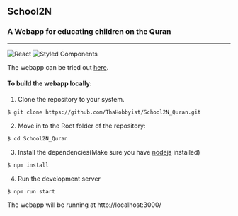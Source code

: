 ## **School2N**
### A Webapp for educating children on the Quran
--- 

![React](https://img.shields.io/badge/react-%2320232a.svg?style=for-the-badge&logo=react&logoColor=%2361DAFB)
![Styled Components](https://img.shields.io/badge/styled--components-DB7093?style=for-the-badge&logo=styled-components&logoColor=white)

The webapp can be tried out [here](https://quran-weld.vercel.app/).

#### **To build the webapp locally:**

1. Clone the repository to your system.
```bash
$ git clone https://github.com/ThaHobbyist/School2N_Quran.git
```

2. Move in to the Root folder of the repository:
```bash
$ cd School2N_Quran
```

3. Install the dependencies(Make sure you have [nodejs](https://nodejs.org/en/) installed)
```bash
$ npm install
```

4. Run the development server
```bash
$ npm run start
```
The webapp will be running at http://localhost:3000/